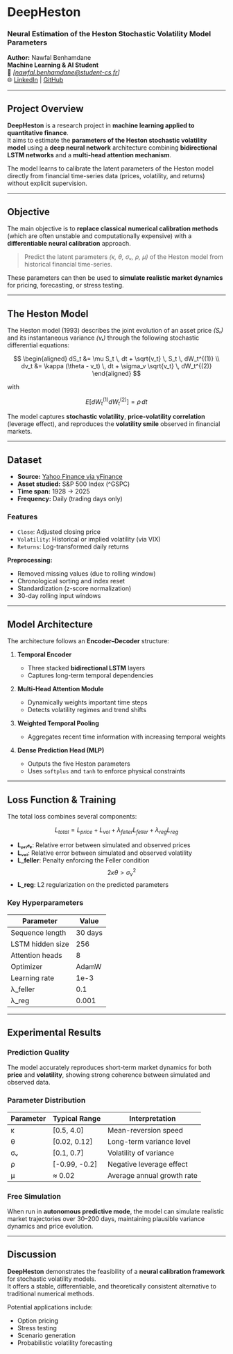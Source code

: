 # DeepHeston  
### Neural Estimation of the Heston Stochastic Volatility Model Parameters

**Author:** Nawfal Benhamdane  
**Machine Learning & AI Student**  
📧 _[nawfal.benhamdane@student-cs.fr]_  
🌐 [LinkedIn](https://linkedin.com/in/nawfal-benhamdane-6298b1285//) | [GitHub](https://github.com/NawfalBenhamdane)

---

## Project Overview

**DeepHeston** is a research project in **machine learning applied to quantitative finance**.  
It aims to estimate the **parameters of the Heston stochastic volatility model** using a **deep neural network** architecture combining **bidirectional LSTM networks** and a **multi-head attention mechanism**.

The model learns to calibrate the latent parameters of the Heston model directly from financial time-series data (prices, volatility, and returns) without explicit supervision.

---

## Objective

The main objective is to **replace classical numerical calibration methods** (which are often unstable and computationally expensive) with a **differentiable neural calibration** approach.

> Predict the latent parameters *(κ, θ, σᵥ, ρ, µ)* of the Heston model from historical financial time-series.

These parameters can then be used to **simulate realistic market dynamics** for pricing, forecasting, or stress testing.

---

## The Heston Model

The Heston model (1993) describes the joint evolution of an asset price *(Sₜ)* and its instantaneous variance *(vₜ)* through the following stochastic differential equations:

$$
\begin{aligned}
dS_t &= \mu S_t \, dt + \sqrt{v_t} \, S_t \, dW_t^{(1)} \\
dv_t &= \kappa (\theta - v_t) \, dt + \sigma_v \sqrt{v_t} \, dW_t^{(2)}
\end{aligned}
$$

with

$$
E[dW_t^{(1)} dW_t^{(2)}] = \rho \, dt
$$

The model captures **stochastic volatility**, **price-volatility correlation** (leverage effect), and reproduces the **volatility smile** observed in financial markets.

---

## Dataset

- **Source:** [Yahoo Finance via yFinance](https://pypi.org/project/yfinance/)  
- **Asset studied:** S&P 500 Index (^GSPC)  
- **Time span:** 1928 → 2025  
- **Frequency:** Daily (trading days only)

### Features
- `Close`: Adjusted closing price  
- `Volatility`: Historical or implied volatility (via VIX)  
- `Returns`: Log-transformed daily returns  

**Preprocessing:**
- Removed missing values (due to rolling window)  
- Chronological sorting and index reset  
- Standardization (z-score normalization)  
- 30-day rolling input windows  

---

## Model Architecture

The architecture follows an **Encoder–Decoder** structure:

1. **Temporal Encoder**  
   - Three stacked **bidirectional LSTM** layers  
   - Captures long-term temporal dependencies  

2. **Multi-Head Attention Module**  
   - Dynamically weights important time steps  
   - Detects volatility regimes and trend shifts  

3. **Weighted Temporal Pooling**  
   - Aggregates recent time information with increasing temporal weights  

4. **Dense Prediction Head (MLP)**  
   - Outputs the five Heston parameters  
   - Uses `softplus` and `tanh` to enforce physical constraints  

---

## Loss Function & Training

The total loss combines several components:

$$
L_{total} = L_{price} + L_{vol} + \lambda_{feller} L_{feller} + \lambda_{reg} L_{reg}
$$

- **Lₚᵣᵢ𝒸ₑ**: Relative error between simulated and observed prices  
- **Lᵥₒₗ**: Relative error between simulated and observed volatility  
- **L_feller**: Penalty enforcing the Feller condition  
$$
2\kappa\theta > \sigma_v^2
$$  
- **L_reg**: L2 regularization on the predicted parameters  

### Key Hyperparameters
| Parameter | Value |
|------------|--------|
| Sequence length | 30 days |
| LSTM hidden size | 256 |
| Attention heads | 8 |
| Optimizer | AdamW |
| Learning rate | 1e-3 |
| λ_feller | 0.1 |
| λ_reg | 0.001 |

---

## Experimental Results

### Prediction Quality
The model accurately reproduces short-term market dynamics for both **price** and **volatility**, showing strong coherence between simulated and observed data.

### Parameter Distribution
| Parameter | Typical Range | Interpretation |
|------------|----------------|----------------|
| κ | [0.5, 4.0] | Mean-reversion speed |
| θ | [0.02, 0.12] | Long-term variance level |
| σᵥ | [0.1, 0.7] | Volatility of variance |
| ρ | [-0.99, -0.2] | Negative leverage effect |
| µ | ≈ 0.02 | Average annual growth rate |

### Free Simulation
When run in **autonomous predictive mode**, the model can simulate realistic market trajectories over 30–200 days, maintaining plausible variance dynamics and price evolution.

---

## Discussion

**DeepHeston** demonstrates the feasibility of a **neural calibration framework** for stochastic volatility models.  
It offers a stable, differentiable, and theoretically consistent alternative to traditional numerical methods.

Potential applications include:
- Option pricing  
- Stress testing  
- Scenario generation  
- Probabilistic volatility forecasting  
